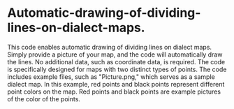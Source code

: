 # Automatic-drawing-of-dividing-lines-on-dialect-maps.
This code enables automatic drawing of dividing lines on dialect maps. Simply provide a picture of your map, and the code will automatically draw the lines. No additional data, such as coordinate data, is required. The code is specifically designed for maps with two distinct types of points.
The code includes example files, such as "Picture.png," which serves as a sample dialect map. In this example, red points and black points represent different point colors on the map. Red points and black points are example pictures of the color of the points. 
